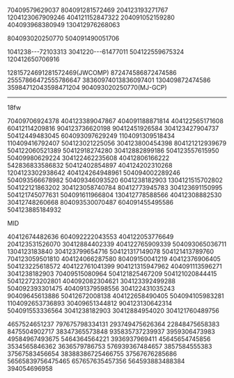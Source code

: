 70409579629037 804091281572469 204123193271767 1204123067909246 404121152847322 204091052159280 404093968380949 130412976268063 

804093020250770
504091490051706

1041238---72103313
3041220---61477011
504122559675324
120412650706916




12815724691281572469(JWCOMP)  872474586872474586  25557866472555786647 38360974013836097401 130409872474586 35984712043598471204
904093020250770(MJ-GCP)


-------------------------------

18fw

70409706924378
404123389047867
404091188871814
404122565171608
60412114209816
904123736620198
90412451926584
304123427904737
50412449483045
604093097629249
1104091309518434
110409416792407
504123021225056
304123800454398
804121212939679
504122060521389
50412918274280
30412882899186 
504123557615950
50409980629224
304122462235608
40412806166222
542836833586832
50412402854897
404124202310268
1204123302938642
404124264948961
504094002289246
504093566678982
50409346093520
6041238182903
1304121515702802
504122121863202
304123058740784
80412773945783
304123691150995
504121745077631
504091611966804
130412778588566
40412308882530
30412748260668
804093530070487
604091455495586
504123885184932


MID

40412674482636
604092222043553
404122053776649
204123531526070
30412884402339
404122765909339
504093065036711
1304123183840
304123799654716
504121317149078 
504121413789760
704123059501810
404124066287580
80409150041219
40412376906405
504123225618572
404122761041399
904121315947962
404091113596271
3041238182903
70409515080964
504121825467209
504121020844415
504122723202801
404092082304621
304123392499288
504092393301475
404091379598556
304122431035243
90409645613886
50412672008138
404122658490405
504094105983281
1104092653736893
30409651344812
904123130642314
504091553336564
3041238182903
30412884954020
304121760489756




4657524651237
797675798334131
293749475626364
22848475658383
8475504902717
38347365573848
935835737239937
3959306473983
49584967493675
5464364564221
3936937969411
45645654745856
3534565846362
3636579786753
576939367484657
3857584555383
37567583456654
38388386725466755
37567676285686
56565839756475465
657657635457356
564593883488384
394054696958


